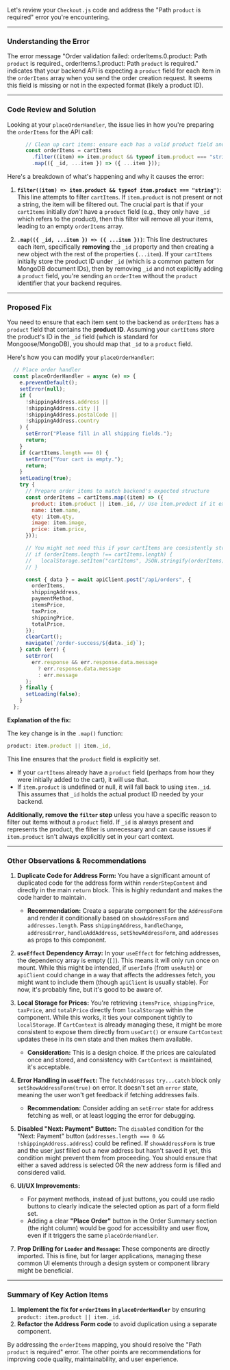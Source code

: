 Let's review your `Checkout.js` code and address the "Path `product` is required" error you're encountering.

---

### **Understanding the Error**

The error message "Order validation failed: orderItems.0.product: Path `product` is required., orderItems.1.product: Path `product` is required." indicates that your backend API is expecting a `product` field for each item in the `orderItems` array when you send the order creation request. It seems this field is missing or not in the expected format (likely a product ID).

---

### **Code Review and Solution**

Looking at your `placeOrderHandler`, the issue lies in how you're preparing the `orderItems` for the API call:

```javascript
      // Clean up cart items: ensure each has a valid product field and remove _id
      const orderItems = cartItems
        .filter((item) => item.product && typeof item.product === "string")
        .map(({ _id, ...item }) => ({ ...item }));
```

Here's a breakdown of what's happening and why it causes the error:

1.  **`filter((item) => item.product && typeof item.product === "string")`**: This line attempts to filter `cartItems`. If `item.product` is not present or not a string, the item will be filtered out. The crucial part is that if your `cartItems` initially *don't* have a `product` field (e.g., they only have `_id` which refers to the product), then this filter will remove all your items, leading to an empty `orderItems` array.

2.  **`.map(({ _id, ...item }) => ({ ...item }))`**: This line destructures each item, specifically **removing** the `_id` property and then creating a new object with the rest of the properties (`...item`). If your `cartItems` initially store the product ID under `_id` (which is a common pattern for MongoDB document IDs), then by removing `_id` and not explicitly adding a `product` field, you're sending an `orderItem` without the `product` identifier that your backend requires.

---

### **Proposed Fix**

You need to ensure that each item sent to the backend as `orderItems` has a `product` field that contains the **product ID**. Assuming your `cartItems` store the product's ID in the `_id` field (which is standard for Mongoose/MongoDB), you should map that `_id` to a `product` field.

Here's how you can modify your `placeOrderHandler`:

```javascript
  // Place order handler
  const placeOrderHandler = async (e) => {
    e.preventDefault();
    setError(null);
    if (
      !shippingAddress.address ||
      !shippingAddress.city ||
      !shippingAddress.postalCode ||
      !shippingAddress.country
    ) {
      setError("Please fill in all shipping fields.");
      return;
    }
    if (cartItems.length === 0) {
      setError("Your cart is empty.");
      return;
    }
    setLoading(true);
    try {
      // Prepare order items to match backend's expected structure
      const orderItems = cartItems.map((item) => ({
        product: item.product || item._id, // Use item.product if it exists, otherwise use item._id
        name: item.name,
        qty: item.qty,
        image: item.image,
        price: item.price,
      }));

      // You might not need this if your cartItems are consistently structured
      // if (orderItems.length !== cartItems.length) {
      //   localStorage.setItem("cartItems", JSON.stringify(orderItems));
      // }

      const { data } = await apiClient.post("/api/orders", {
        orderItems,
        shippingAddress,
        paymentMethod,
        itemsPrice,
        taxPrice,
        shippingPrice,
        totalPrice,
      });
      clearCart();
      navigate(`/order-success/${data._id}`);
    } catch (err) {
      setError(
        err.response && err.response.data.message
          ? err.response.data.message
          : err.message
      );
    } finally {
      setLoading(false);
    }
  };
```

**Explanation of the fix:**

The key change is in the `.map()` function:
```javascript
product: item.product || item._id,
```
This line ensures that the `product` field is explicitly set.
* If your `cartItems` already have a `product` field (perhaps from how they were initially added to the cart), it will use that.
* If `item.product` is undefined or null, it will fall back to using `item._id`. This assumes that `_id` holds the actual product ID needed by your backend.

**Additionally, remove the `filter` step** unless you have a specific reason to filter out items without a `product` field. If `_id` is always present and represents the product, the filter is unnecessary and can cause issues if `item.product` isn't always explicitly set in your cart context.

---

### **Other Observations & Recommendations**

1.  **Duplicate Code for Address Form:** You have a significant amount of duplicated code for the address form within `renderStepContent` and directly in the main `return` block. This is highly redundant and makes the code harder to maintain.
    * **Recommendation:** Create a separate component for the `AddressForm` and render it conditionally based on `showAddressForm` and `addresses.length`. Pass `shippingAddress`, `handleChange`, `addressError`, `handleAddAddress`, `setShowAddressForm`, and `addresses` as props to this component.

2.  **`useEffect` Dependency Array:** In your `useEffect` for fetching addresses, the dependency array is empty (`[]`). This means it will only run once on mount. While this might be intended, if `userInfo` (from `useAuth`) or `apiClient` could change in a way that affects the addresses fetch, you might want to include them (though `apiClient` is usually stable). For now, it's probably fine, but it's good to be aware of.

3.  **Local Storage for Prices:** You're retrieving `itemsPrice`, `shippingPrice`, `taxPrice`, and `totalPrice` directly from `localStorage` within the component. While this works, it ties your component tightly to `localStorage`. If `CartContext` is already managing these, it might be more consistent to expose them directly from `useCart()` or ensure `CartContext` updates these in its own state and then makes them available.
    * **Consideration:** This is a design choice. If the prices are calculated once and stored, and consistency with `CartContext` is maintained, it's acceptable.

4.  **Error Handling in `useEffect`:** The `fetchAddresses` `try...catch` block only `setShowAddressForm(true)` on error. It doesn't set an `error` state, meaning the user won't get feedback if fetching addresses fails.
    * **Recommendation:** Consider adding an `setError` state for address fetching as well, or at least logging the error for debugging.

5.  **Disabled "Next: Payment" Button:** The `disabled` condition for the "Next: Payment" button (`addresses.length === 0 && !shippingAddress.address`) could be refined. If `showAddressForm` is true and the user *just* filled out a new address but hasn't saved it yet, this condition might prevent them from proceeding. You should ensure that either a saved address is selected OR the new address form is filled and considered valid.

6.  **UI/UX Improvements:**
    * For payment methods, instead of just buttons, you could use radio buttons to clearly indicate the selected option as part of a form field set.
    * Adding a clear **"Place Order"** button in the Order Summary section (the right column) would be good for accessibility and user flow, even if it triggers the same `placeOrderHandler`.

7.  **Prop Drilling for `Loader` and `Message`:** These components are directly imported. This is fine, but for larger applications, managing these common UI elements through a design system or component library might be beneficial.

---

### **Summary of Key Action Items**

1.  **Implement the fix for `orderItems` in `placeOrderHandler`** by ensuring `product: item.product || item._id`.
2.  **Refactor the Address Form code** to avoid duplication using a separate component.

By addressing the `orderItems` mapping, you should resolve the "Path `product` is required" error. The other points are recommendations for improving code quality, maintainability, and user experience.